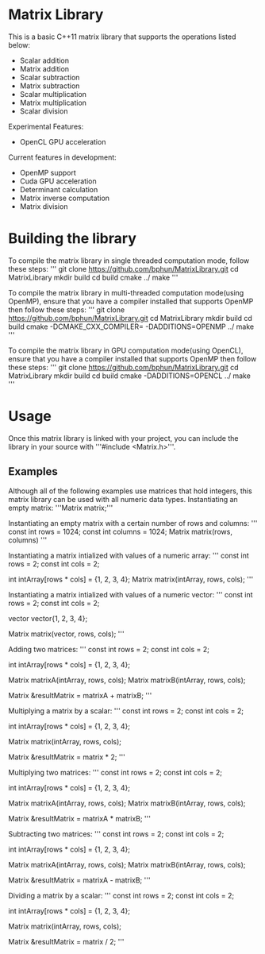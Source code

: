# Matrix Library

This is a basic C++11 matrix library that supports the operations listed below:

* Scalar addition
* Matrix addition
* Scalar subtraction
* Matrix subtraction
* Scalar multiplication
* Matrix multiplication
* Scalar division

Experimental Features:
* OpenCL GPU acceleration

Current features in development:
* OpenMP support
* Cuda GPU acceleration
* Determinant calculation
* Matrix inverse computation
* Matrix division

# Building the library

To compile the matrix library in single threaded computation mode, follow these steps:
'''
git clone https://github.com/bphun/MatrixLibrary.git
cd MatrixLibrary
mkdir build
cd build
cmake ../
make
'''

To compile the matrix library in multi-threaded computation mode(using OpenMP), ensure that you have a compiler installed that supports OpenMP then follow these steps:
'''
git clone https://github.com/bphun/MatrixLibrary.git
cd MatrixLibrary
mkdir build
cd build
cmake -DCMAKE_CXX_COMPILER=<Path to compiler with OpenMP support> -DADDITIONS=OPENMP ../
make
'''

To compile the matrix library in GPU computation mode(using OpenCL), ensure that you have a compiler installed that supports OpenMP then follow these steps:
'''
git clone https://github.com/bphun/MatrixLibrary.git
cd MatrixLibrary
mkdir build
cd build
cmake -DADDITIONS=OPENCL ../
make
'''

# Usage
Once this matrix library is linked with your project, you can include the library in your source with '''#include <Matrix.h>'''.

## Examples
Although all of the following examples use matrices that hold integers, this matrix library can be used with all numeric data types.
Instantiating an empty matrix:
'''Matrix<int> matrix;'''

Instantiating an empty matrix with a certain number of rows and columns:
'''
const int rows = 1024;
const int columns = 1024;
Matrix<int> matrix(rows, columns)
'''

Instantiating a matrix intialized with values of a numeric array:
'''
const int rows = 2;
const int cols = 2;

int intArray[rows * cols] = {1, 2, 3, 4};
Matrix<int> matrix(intArray, rows, cols);
'''

Instantiating a matrix intialized with values of a numeric vector:
'''
const int rows = 2;
const int cols = 2;

vector<int> vector{1, 2, 3, 4};

Matrix<int> matrix(vector, rows, cols);
'''

Adding two matrices:
'''
const int rows = 2;
const int cols = 2;

int intArray[rows * cols] = {1, 2, 3, 4};

Matrix<int> matrixA(intArray, rows, cols);
Matrix<int> matrixB(intArray, rows, cols);

Matrix<int> &resultMatrix = matrixA + matrixB;
'''

Multiplying a matrix by a scalar:
'''
const int rows = 2;
const int cols = 2;

int intArray[rows * cols] = {1, 2, 3, 4};

Matrix<int> matrix(intArray, rows, cols);

Matrix<int> &resultMatrix = matrix * 2;
'''

Multiplying two matrices:
'''
const int rows = 2;
const int cols = 2;

int intArray[rows * cols] = {1, 2, 3, 4};

Matrix<int> matrixA(intArray, rows, cols);
Matrix<int> matrixB(intArray, rows, cols);

Matrix<int> &resultMatrix = matrixA * matrixB;
'''

Subtracting two matrices:
'''
const int rows = 2;
const int cols = 2;

int intArray[rows * cols] = {1, 2, 3, 4};

Matrix<int> matrixA(intArray, rows, cols);
Matrix<int> matrixB(intArray, rows, cols);

Matrix<int> &resultMatrix = matrixA - matrixB;
'''

Dividing a matrix by a scalar:
'''
const int rows = 2;
const int cols = 2;

int intArray[rows * cols] = {1, 2, 3, 4};

Matrix<int> matrix(intArray, rows, cols);

Matrix<int> &resultMatrix = matrix / 2;
'''